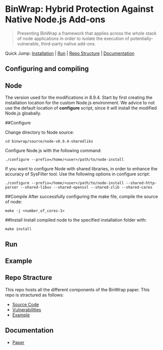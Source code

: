 # BinWrap: Hybrid Protection Against Native Node.js Add-ons
> Presenting BinWrap a framework that applies across the whole stack of node applications in order to isolate the execution of potentially-vulnerable,
third-party native add-ons.

Quick Jump: [Installation](#installation) | [Run](#run) | [Repo Structure](#repo-stracture) | [Documentation](#documentation)

## Configuring and compiling
## Node
The version used for the modifications in 8.9.4. Start by first creating
the installation location for the custom Node.js environment. We advice
to not use the default location of **configure** script, since it will install
the modified Node.js gloabally.

##Configure

Change directory to Node source:
```
cd binwrap/source/node-v8.9.4-sharedlibs
```

Configure Node.js with the following command:
```
./configure --prefix=/home/<user>/path/to/node-install
```
If you want to configure Node with shared libraries, in order to
enhance the accuracy of SysFilter tool. Use the following options
in configure script: 
```
./configure --prefix=/home/<user>/path/to/node-install --shared-http-parser --shared-libuv --shared-openssl --shared-zlib --shared-cares
```

##Compile 
After successfully configuring the make file, compile the source of node:
```
make -j <number_of_cores-1>
```

##Install
Install compiled node to the specified installation folder with:
```
make install
```

## Run

## Example

## Repo Stracture

This repo hosts all the different components of the BinWrap paper. This repo is stractured as follows:

* [Source Code]()
* [Vulnerabilities]()
* [Example]()

## Documentation

* [Paper]()
